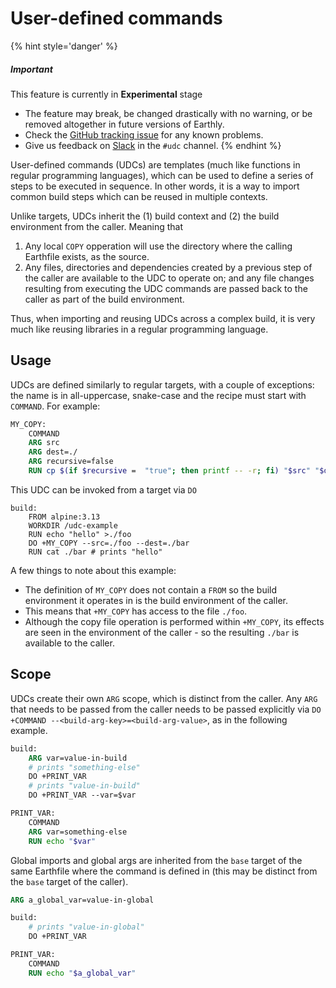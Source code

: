 # User-defined commands

{% hint style='danger' %}
##### Important

This feature is currently in **Experimental** stage

* The feature may break, be changed drastically with no warning, or be removed altogether in future versions of Earthly.
* Check the [GitHub tracking issue](https://github.com/earthly/earthly/issues/581) for any known problems.
* Give us feedback on [Slack](https://earthly.dev/slack) in the `#udc` channel.
{% endhint %}

User-defined commands (UDCs) are templates (much like functions in regular programming languages), which can be used to define a series of steps to be executed in sequence. In other words, it is a way to import common build steps which can be reused in multiple contexts.

Unlike targets, UDCs inherit the (1) build context and (2) the build environment from the caller. Meaning that

1. Any local `COPY` opperation will use the directory where the calling Earthfile exists, as the source.
2. Any files, directories and dependencies created by a previous step of the caller are available to the UDC to operate on; and any file changes resulting from executing the UDC commands are passed back to the caller as part of the build environment.

Thus, when importing and reusing UDCs across a complex build, it is very much like reusing libraries in a regular programming language.

## Usage

UDCs are defined similarly to regular targets, with a couple of exceptions: the name is in all-uppercase, snake-case and the recipe must start with `COMMAND`. For example:

```Dockerfile
MY_COPY:
    COMMAND
    ARG src
    ARG dest=./
    ARG recursive=false
    RUN cp $(if $recursive =  "true"; then printf -- -r; fi) "$src" "$dest"
```

This UDC can be invoked from a target via `DO`

```Earthfile
build:
    FROM alpine:3.13
    WORKDIR /udc-example
    RUN echo "hello" >./foo
    DO +MY_COPY --src=./foo --dest=./bar
    RUN cat ./bar # prints "hello"
```

A few things to note about this example:

* The definition of `MY_COPY` does not contain a `FROM` so the build environment it operates in is the build environment of the caller.
* This means that `+MY_COPY` has access to the file `./foo`.
* Although the copy file operation is performed within `+MY_COPY`, its effects are seen in the environment of the caller - so the resulting `./bar` is available to the caller.

## Scope

UDCs create their own `ARG` scope, which is distinct from the caller. Any `ARG` that needs to be passed from the caller needs to be passed explicitly via `DO +COMMAND --<build-arg-key>=<build-arg-value>`, as in the following example.

```Dockerfile
build:
    ARG var=value-in-build
    # prints "something-else"
    DO +PRINT_VAR
    # prints "value-in-build"
    DO +PRINT_VAR --var=$var

PRINT_VAR:
    COMMAND
    ARG var=something-else
    RUN echo "$var"
```

Global imports and global args are inherited from the `base` target of the same Earthfile where the command is defined in (this may be distinct from the `base` target of the caller).

```Dockerfile
ARG a_global_var=value-in-global

build:
    # prints "value-in-global"
    DO +PRINT_VAR

PRINT_VAR:
    COMMAND
    RUN echo "$a_global_var"
```
